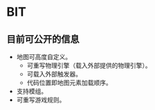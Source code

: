 # BIT

## 目前可公开的信息
* 地图可高度自定义。
  * 可重写物理引擎（载入外部提供的物理引擎）。
  * 可载入外部触发器。
  * 代码位置即地图元素加载顺序。
* 支持模组。
* 可重写游戏规则。
